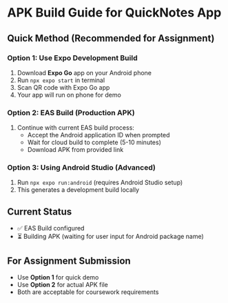 # APK Build Guide for QuickNotes App

## Quick Method (Recommended for Assignment)

### Option 1: Use Expo Development Build
1. Download **Expo Go** app on your Android phone
2. Run `npx expo start` in terminal
3. Scan QR code with Expo Go app
4. Your app will run on phone for demo

### Option 2: EAS Build (Production APK)
1. Continue with current EAS build process:
   - Accept the Android application ID when prompted
   - Wait for cloud build to complete (5-10 minutes)
   - Download APK from provided link

### Option 3: Using Android Studio (Advanced)
1. Run `npx expo run:android` (requires Android Studio setup)
2. This generates a development build locally

## Current Status
- ✅ EAS Build configured
- ⏳ Building APK (waiting for user input for Android package name)

## For Assignment Submission
- Use **Option 1** for quick demo
- Use **Option 2** for actual APK file
- Both are acceptable for coursework requirements
